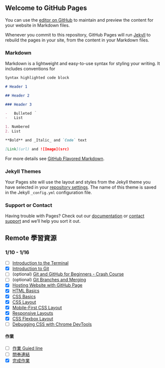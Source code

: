 ## Welcome to GitHub Pages

You can use the [editor on GitHub](https://github.com/yuuuu0311/yuuuu0311.github.io/edit/main/README.md) to maintain and preview the content for your website in Markdown files.

Whenever you commit to this repository, GitHub Pages will run [Jekyll](https://jekyllrb.com/) to rebuild the pages in your site, from the content in your Markdown files.

### Markdown

Markdown is a lightweight and easy-to-use syntax for styling your writing. It includes conventions for

```markdown
Syntax highlighted code block

# Header 1

## Header 2

### Header 3

-   Bulleted ｀
-   List

1. Numbered
2. List

**Bold** and _Italic_ and `Code` text

[Link](url) and ![Image](src)
```

For more details see [GitHub Flavored Markdown](https://guides.github.com/features/mastering-markdown/).

### Jekyll Themes

Your Pages site will use the layout and styles from the Jekyll theme you have selected in your [repository settings](https://github.com/yuuuu0311/yuuuu0311.github.io/settings/pages). The name of this theme is saved in the Jekyll `_config.yml` configuration file.

### Support or Contact

Having trouble with Pages? Check out our [documentation](https://docs.github.com/categories/github-pages-basics/) or [contact support](https://support.github.com/contact) and we’ll help you sort it out.

## Remote 學習資源

### 1/10 - 1/16

-   [ ] [Introduction to the Terminal](https://teamtreehouse.com/library/introduction-to-the-terminal)
-   [x] [Introduction to Git](https://teamtreehouse.com/library/introduction-to-git)
-   [ ] (optional) [Git and GitHub for Beginners - Crash Course](https://www.youtube.com/watch?v=RGOj5yH7evk&ab_channel=freeCodeCamp.org)
-   [ ] (optional) [Git Branches and Merging](https://teamtreehouse.com/library/git-branches-and-merging)
-   [x] [Hosting Website with GitHub Page](https://pages.github.com/)
-   [x] [HTML Basics](https://teamtreehouse.com/library/html-basics-2)
-   [x] [CSS Basics](https://teamtreehouse.com/library/css-basics-5)
-   [x] [CSS Layout](https://teamtreehouse.com/library/css-basics-5)
-   [x] [Mobile-First CSS Layout](https://teamtreehouse.com/library/mobilefirst-css-layout)
-   [x] [Responsive Layouts](https://teamtreehouse.com/library/responsive-layouts)
-   [x] [CSS Flexbox Layout](https://teamtreehouse.com/library/css-flexbox-layout)
-   [ ] [Debugging CSS with Chrome DevTools](https://teamtreehouse.com/library/debugging-css-with-chrome-devtools)

#### 作業

-   [ ] [作業 Guied line](https://drive.google.com/file/d/1-Vkim3go6l2Q25aKGeG1kyebl7DiENNP/view)
-   [ ] [問券連結](https://docs.google.com/forms/d/e/1FAIpQLSf2aBrtQ7Qk4TRlbUVUJYUUmuRSw96wzmRBDDf2oEgFa73aSA/viewform)
-   [x] [完成作業](https://yuuuu0311.github.io/AppworkSchool/week-1/Assignment-1/)
